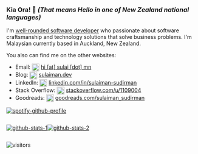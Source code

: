 ### Kia Ora! 👋 *(That means Hello in one of New Zealand national languages)*

I'm [well-rounded software developer](https://1x.engineer/) who passionate about software craftsmanship and technology solutions that solve business problems. I'm Malaysian currently based in Auckland, New Zealand.

You also can find me on the other websites:
- Email: <img align="center" src="https://cdn.jsdelivr.net/npm/simple-icons@3.0.1/icons/gmail.svg" alt="email logo" height="20" width="20" /> [hi [at] sulai [dot] mn](mailto:hi@sulai.mn)
- Blog: <img align="center" src="https://cdn.jsdelivr.net/npm/simple-icons@3.0.1/icons/wordpress.svg" alt="wordpress logo" height="20" width="20" /> [sulaiman.dev](https://sulaiman.dev)
- LinkedIn: <img align="center" src="https://cdn.jsdelivr.net/npm/simple-icons@3.0.1/icons/linkedin.svg" alt="linkedin logo" height="20" width="20" /> [linkedin.com/in/sulaiman-sudirman](https://linkedin.com/in/sulaiman-sudirman)
- Stack Overflow: <img align="center" src="https://cdn.jsdelivr.net/npm/simple-icons@3.0.1/icons/stackoverflow.svg" alt="stackoverflow logo" height="20" width="20" /> [stackoverflow.com/u/1109004](https://stackoverflow.com/u/1109004)
- Goodreads: <img align="center" src="https://cdn.jsdelivr.net/npm/simple-icons@3.0.1/icons/goodreads.svg" alt="goodreads logo" height="20" width="20" /> [goodreads.com/sulaiman_sudirman](https://goodreads.com/sulaiman_sudirman)

[![spotify-github-profile](https://spotify-github-profile.vercel.app/api/view?uid=natsu901&cover_image=true&theme=novatorem)](https://open.spotify.com/user/natsu901)

<!--
**natsu90/natsu90** is a ✨ _special_ ✨ repository because its `README.md` (this file) appears on your GitHub profile.

Here are some ideas to get you started:

- 🔭 I’m currently working on ...
- 🌱 I’m currently learning ...
- 👯 I’m looking to collaborate on ...
- 🤔 I’m looking for help with ...
- 💬 Ask me about ...
- 📫 How to reach me: ...
- 😄 Pronouns: ...
- ⚡ Fun fact: ...
-->

<div style="display: flex;">

[![github-stats-1](https://github-readme-stats.vercel.app/api/top-langs/?username=natsu90&hide_langs_below=1)](https://github.com/anuraghazra/github-readme-stats)
  
[![github-stats-2](https://github-readme-stats.vercel.app/api?username=natsu90&show_icons=true)](https://github.com/anuraghazra/github-readme-stats)

</div>

![visitors](https://visitor-badge.laobi.icu/badge?page_id=natsu90)
